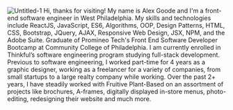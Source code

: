 ![Untitled-1](https://user-images.githubusercontent.com/118846944/225976295-2f1cc456-b96b-4bc0-9492-5a41cfa56d49.png)
Hi, thanks for visiting! My name is Alex Goode and I'm a front-end software engineer in West Philadelphia. My skills and technologies include ReactJS, JavaScript, ES6, Algorithms, OOP, Design Patterns, HTML, CSS, Bootstrap, JQuery, AJAX, Responsive Web Design, JSX, NPM, and the Adobe Suite. Graduate of Promineo Tech's Front End Software Developer Bootcamp at Community College of Philadelphia. I am currently enrolled in Thinkful’s software engineering program studying full-stack development. Previous to software engineering, I worked part-time for 4 years as a graphic designer, working as a freelancer for a variety of companies, from small startups to a large realty company while working. Over the past 2+ years, I have steadily worked with Fruitive Plant-Based on an assortment of projects like brochures, A-frames, digitally displayed in-store menus, photo-editing, redesigning their website and much more.
